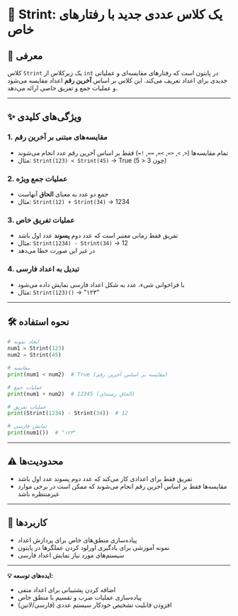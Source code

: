 # **🔢 Strint: یک کلاس عددی جدید با رفتارهای خاص**

## 📌 معرفی
کلاس `Strint` یک زیرکلاس از `int` در پایتون است که رفتارهای مقایسه‌ای و عملیاتی جدیدی برای اعداد تعریف می‌کند. این کلاس بر اساس **آخرین رقم** اعداد مقایسه می‌شود و عملیات جمع و تفریق خاصی ارائه می‌دهد.

---

## ✨ ویژگی‌های کلیدی
### 1. **مقایسه‌های مبتنی بر آخرین رقم**
   - تمام مقایسه‌ها (`<`, `>`, `<=`, `>=`, `==`, `!=`) فقط بر اساس آخرین رقم عدد انجام می‌شوند
   - مثال: `Strint(123) < Strint(45)` → True (چون 3 < 5)

### 2. **عملیات جمع ویژه**
   - جمع دو عدد به معنای **الحاق** آنهاست
   - مثال: `Strint(12) + Strint(34)` → 1234

### 3. **عملیات تفریق خاص**
   - تفریق فقط زمانی معتبر است که عدد دوم **پسوند** عدد اول باشد
   - مثال: `Strint(1234) - Strint(34)` → 12
   - در غیر این صورت خطا می‌دهد

### 4. **تبدیل به اعداد فارسی**
   - با فراخوانی شیء، عدد به شکل اعداد فارسی نمایش داده می‌شود
   - مثال: `Strint(123)()` → "۱۲۳"

---

## 🛠️ نحوه استفاده
```python
# ایجاد نمونه
num1 = Strint(123)
num2 = Strint(45)

# مقایسه
print(num1 < num2)  # True (مقایسه بر اساس آخرین رقم)

# عملیات جمع
print(num1 + num2)  # 12345 (الحاق رشته‌ای)

# عملیات تفریق
print(Strint(1234) - Strint(34))  # 12

# نمایش فارسی
print(num1())  # "۱۲۳"
```

---

## ⚠️ محدودیت‌ها
- تفریق فقط برای اعدادی کار می‌کند که عدد دوم پسوند عدد اول باشد
- مقایسه‌ها فقط بر اساس آخرین رقم انجام می‌شوند که ممکن است در برخی موارد غیرمنتظره باشد

---

## 🤔 کاربردها
- پیاده‌سازی منطق‌های خاص برای پردازش اعداد
- نمونه آموزشی برای یادگیری اورلود کردن عملگرها در پایتون
- سیستم‌های مورد نیاز نمایش اعداد فارسی

---

**💡 ایده‌های توسعه:**
- اضافه کردن پشتیبانی برای اعداد منفی
- پیاده‌سازی عملیات ضرب و تقسیم با منطق خاص
- افزودن قابلیت تشخیص خودکار سیستم عددی (فارسی/لاتین)
